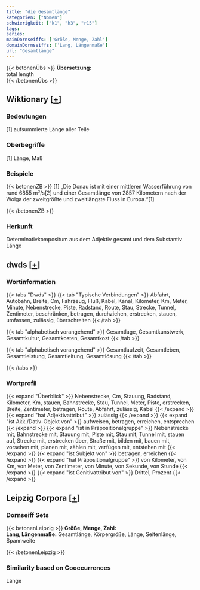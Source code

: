 ```yaml
---
title: "die Gesamtlänge"
kategorien: ["Nomen"]
schwierigkeit: ["k1", "h3", "r15"]
tags:
series:
mainDornseiffs: ['Größe, Menge, Zahl']
domainDornseiffs: ['Lang, Längenmaße']
url: "Gesamtlänge"
---
```


{{< betonenÜbs >}}
**Übersetzung:**  
total  length  
{{< /betonenÜbs >}}

## Wiktionary [[+](https://de.wiktionary.org/wiki/Gesamtlänge)]

### Bedeutungen
[1] aufsummierte Länge aller Teile  

### Oberbegriffe
[1] Länge, Maß  

### Beispiele
{{< betonenZB >}}
[1] „Die Donau ist mit einer mittleren Wasserführung von rund 6855 m³/s[2] und einer Gesamtlänge von 2857 Kilometern nach der Wolga der zweitgrößte und zweitlängste Fluss in Europa.“[1]  

{{< /betonenZB >}}
### Herkunft
Determinativkompositum aus dem Adjektiv gesamt und dem Substantiv Länge  



## dwds [[+](https://www.dwds.de/wb/Gesamtlänge)]

### Wortinformation
{{< tabs "Dwds" >}}
{{< tab "Typische Verbindungen" >}}
Abfahrt, Autobahn, Breite, Cm, Fahrzeug, Fluß, Kabel, Kanal, Kilometer, Km, Meter, Minute, Nebenstrecke, Piste, Radstand, Route, Stau, Strecke, Tunnel, Zentimeter, beschränken, betragen, durchziehen, erstrecken, stauen, umfassen, zulässig, überschreiten
{{< /tab >}}

{{< tab "alphabetisch vorangehend" >}}
Gesamtlage, Gesamtkunstwerk, Gesamtkultur, Gesamtkosten, Gesamtkost
{{< /tab >}}

{{< tab "alphabetisch vorangehend" >}}
Gesamtlaufzeit, Gesamtleben, Gesamtleistung, Gesamtleitung, Gesamtlösung
{{< /tab >}}

{{< /tabs >}}

### Wortprofil
{{< expand "Überblick" >}} Nebenstrecke, Cm, Stauung, Radstand, Kilometer, Km, stauen, Bahnstrecke, Stau, Tunnel, Meter, Piste, erstrecken, Breite, Zentimeter, betragen, Route, Abfahrt, zulässig, Kabel {{< /expand >}}
{{< expand "hat Adjektivattribut" >}} zulässig {{< /expand >}}
{{< expand "ist Akk./Dativ-Objekt von" >}} aufweisen, betragen, erreichen, entsprechen {{< /expand >}}
{{< expand "ist in Präpositionalgruppe" >}} Nebenstrecke mit, Bahnstrecke mit, Stauung mit, Piste mit, Stau mit, Tunnel mit, stauen auf, Strecke mit, erstrecken über, Straße mit, bilden mit, bauen mit, vorsehen mit, planen mit, zählen mit, verfügen mit, entstehen mit {{< /expand >}}
{{< expand "ist Subjekt von" >}} betragen, erreichen {{< /expand >}}
{{< expand "hat Präpositionalgruppe" >}} von Kilometer, von Km, von Meter, von Zentimeter, von Minute, von Sekunde, von Stunde {{< /expand >}}
{{< expand "ist Genitivattribut von" >}} Drittel, Prozent {{< /expand >}}

## Leipzig Corpora [[+](https://corpora.uni-leipzig.de/en/res?word=Gesamtlänge&corpusId=deu_newscrawl-public_2018)]

### Dornseiff Sets
{{< betonenLeipzig >}}
**Größe, Menge, Zahl:**  
**Lang, Längenmaße:** Gesamtlänge, Körpergröße, Länge, Seitenlänge, Spannweite  

{{< /betonenLeipzig >}}

### Similarity based on Cooccurrences
Länge

